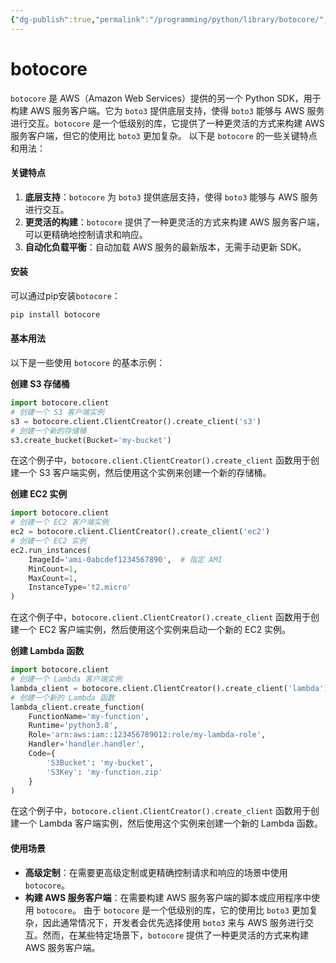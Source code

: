 ```yaml
---
{"dg-publish":true,"permalink":"/programming/python/library/botocore/","contentClasses":".content svg {width: 100%; height: auto;}"}
---
```



# botocore

`botocore` 是 AWS（Amazon Web Services）提供的另一个 Python SDK，用于构建 AWS 服务客户端。它为 `boto3` 提供底层支持，使得 `boto3` 能够与 AWS 服务进行交互。`botocore` 是一个低级别的库，它提供了一种更灵活的方式来构建 AWS 服务客户端，但它的使用比 `boto3` 更加复杂。 以下是 `botocore` 的一些关键特点和用法：

#### 关键特点

1. **底层支持**：`botocore` 为 `boto3` 提供底层支持，使得 `boto3` 能够与 AWS 服务进行交互。
2. **更灵活的构建**：`botocore` 提供了一种更灵活的方式来构建 AWS 服务客户端，可以更精确地控制请求和响应。
3. **自动化负载平衡**：自动加载 AWS 服务的最新版本，无需手动更新 SDK。

#### 安装

可以通过pip安装`botocore`：

```bash
pip install botocore
```

#### 基本用法

以下是一些使用 `botocore` 的基本示例：

**创建 S3 存储桶**

```python
import botocore.client
# 创建一个 S3 客户端实例
s3 = botocore.client.ClientCreator().create_client('s3')
# 创建一个新的存储桶
s3.create_bucket(Bucket='my-bucket')
```

在这个例子中，`botocore.client.ClientCreator().create_client` 函数用于创建一个 S3 客户端实例，然后使用这个实例来创建一个新的存储桶。

**创建 EC2 实例**

```python
import botocore.client
# 创建一个 EC2 客户端实例
ec2 = botocore.client.ClientCreator().create_client('ec2')
# 创建一个 EC2 实例
ec2.run_instances(
    ImageId='ami-0abcdef1234567890',  # 指定 AMI
    MinCount=1,
    MaxCount=1,
    InstanceType='t2.micro'
)
```

在这个例子中，`botocore.client.ClientCreator().create_client` 函数用于创建一个 EC2 客户端实例，然后使用这个实例来启动一个新的 EC2 实例。

**创建 Lambda 函数**

```python
import botocore.client
# 创建一个 Lambda 客户端实例
lambda_client = botocore.client.ClientCreator().create_client('lambda')
# 创建一个新的 Lambda 函数
lambda_client.create_function(
    FunctionName='my-function',
    Runtime='python3.8',
    Role='arn:aws:iam::123456789012:role/my-lambda-role',
    Handler='handler.handler',
    Code={
        'S3Bucket': 'my-bucket',
        'S3Key': 'my-function.zip'
    }
)
```

在这个例子中，`botocore.client.ClientCreator().create_client` 函数用于创建一个 Lambda 客户端实例，然后使用这个实例来创建一个新的 Lambda 函数。

#### 使用场景

* **高级定制**：在需要更高级定制或更精确控制请求和响应的场景中使用 `botocore`。
* **构建 AWS 服务客户端**：在需要构建 AWS 服务客户端的脚本或应用程序中使用 `botocore`。 由于 `botocore` 是一个低级别的库，它的使用比 `boto3` 更加复杂，因此通常情况下，开发者会优先选择使用 `boto3` 来与 AWS 服务进行交互。然而，在某些特定场景下，`botocore` 提供了一种更灵活的方式来构建 AWS 服务客户端。